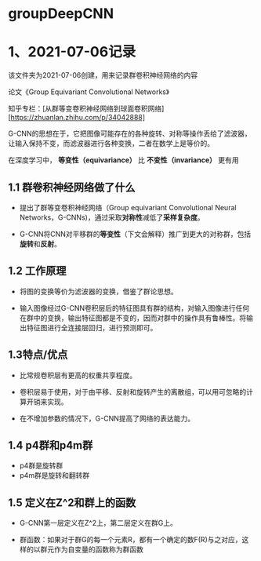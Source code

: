# groupDeepCNN

# 1、2021-07-06记录

该文件夹为2021-07-06创建，用来记录群卷积神经网络的内容

论文《Group Equivariant Convolutional Networks》

知乎专栏：[从群等变卷积神经网络到球面卷积网络][https://zhuanlan.zhihu.com/p/34042888]

G-CNN的思想在于，它把图像可能存在的各种旋转、对称等操作丢给了滤波器，让输入保持不变，而滤波器进行各种变换，二者在数学上是等价的。

在深度学习中， **等变性（equivariance）** 比 **不变性（invariance）** 更有用

## 1.1 群卷积神经网络做了什么

- 提出了群等变卷积神经网络（Group equivariant Convolutional Neural Networks，G-CNNs)，通过采取**对称性**减低了**采样复杂度**。

- G-CNN将CNN对平移群的**等变性**（下文会解释）推广到更大的对称群，包括**旋转**和**反射**。

## 1.2 工作原理

- 将图的变换等价为滤波器的变换，借鉴了群论思想。

- 输入图像经过G-CNN卷积层后的特征图具有群的结构，对输入图像进行任何在群中的变换，输出特征图都是不变的，因而对群中的操作具有鲁棒性。将输出特征图进行全连接层回归，进行预测即可。

## 1.3特点/优点

- 比常规卷积层有更高的权重共享程度。

- 卷积层易于使用，对于由平移、反射和旋转产生的离散组，可以用可忽略的计算开销来实现。

- 在不增加参数的情况下，G-CNN提高了网络的表达能力。

## 1.4 p4群和p4m群

- p4群是旋转群
- p4m群是旋转和翻转群

## 1.5 定义在Z^2和群上的函数

- G-CNN第一层定义在Z^2上，第二层定义在群G上。

- 群函数：如果对于群G的每一个元素R，都有一个确定的数F(R)与之对应，这样的以群元作为自变量的函数称为群函数




